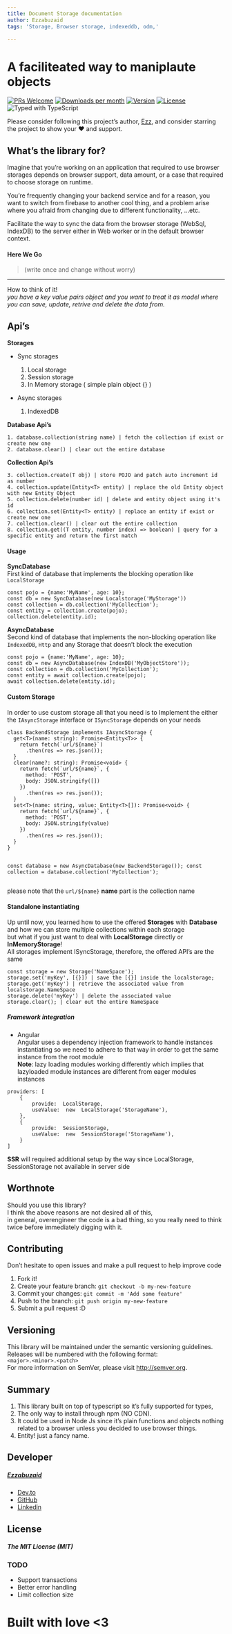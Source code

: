 ```yaml
---
title: Document Storage documentation
author: Ezzabuzaid
tags: 'Storage, Browser storage, indexeddb, odm,'

---
```


<h1 id="a-faciliteated-way-to-maniplaute-objects">A faciliteated way to maniplaute objects</h1>
<p><a href="https://github.com/ezzabuzaid/document-storage/pulls"><img src="https://img.shields.io/badge/PRs-welcome-brightgreen.svg" alt="PRs Welcome"></a> <a href="https://www.npmjs.com/package/@ezzabuzaid/document-storage"><img src="https://flat.badgen.net/npm/dm/@ezzabuzaid/document-storage" alt="Downloads per month"></a> <a href="https://www.npmjs.com/package/@ezzabuzaid/document-storage"><img src="https://flat.badgen.net/npm/v/@ezzabuzaid/document-storage" alt="Version"></a> <a href="https://www.npmjs.com/package/@ezzabuzaid/document-storage"><img src="https://flat.badgen.net/npm/license/@ezzabuzaid/document-storage" alt="License"></a> <img src="https://flat.badgen.net/badge/icon/Typed?icon=typescript&amp;label&amp;labelColor=blue&amp;color=555555" alt="Typed with TypeScript"></p>
<p>Please consider following this project’s author, <a href="https://github.com/ezzabuzaid">Ezz</a>, and consider starring the project to show your ❤️ and support.</p>
<h2 id="whats-the-library-for">What’s the library for?</h2>
<p>Imagine that you’re working on an application that required to use browser storages depends on browser support, data amount, or a case that required to choose storage on runtime.</p>
<p>You’re frequently changing your backend service and for a reason, you want to switch from firebase to another cool thing, and a problem arise where you afraid from changing due to different functionality, …etc.</p>
<p>Facilitate the way to sync the data from the browser storage (WebSql, IndexDB) to the server either in Web worker or in the default browser context.</p>
<h4 id="here-we-go">Here We Go</h4>
<blockquote>
<p>(write once and change without worry)</p>
</blockquote>
<hr>
<p>How to think of it!<br>
<em>you have a key value pairs object and you want to treat it as model where you can save, update, retrive and delete the data from.</em></p>
<h2 id="apis">Api’s</h2>
<p><strong>Storages</strong></p>
<ul>
<li>
<p>Sync storages</p>
<ol>
<li>Local storage</li>
<li>Session storage</li>
<li>In Memory storage ( simple plain object {} )</li>
</ol>
</li>
<li>
<p>Async storages</p>
<ol>
<li>IndexedDB</li>
</ol>
</li>
</ul>
<p><strong>Database Api’s</strong></p>
<pre><code>1. database.collection(string name) | fetch the collection if exist or create new one
2. database.clear() | clear out the entire database
</code></pre>
<p><strong>Collection Api’s</strong></p>
<pre><code>3. collection.create(T obj) | store POJO and patch auto increment id as number
4. collection.update(Entity&lt;T&gt; entity) | replace the old Entity object with new Entity Object
5. collection.delete(number id) | delete and entity object using it's id
6. collection.set(Entity&lt;T&gt; entity) | replace an entity if exist or create new one
7. collection.clear() | clear out the entire collection
8. collection.get((T entity, number index) =&gt; boolean) | query for a specific entity and return the first match
</code></pre>
<h4 id="usage">Usage</h4>
<p><strong>SyncDatabase</strong><br>
First kind of database that implements the blocking operation like <code>LocalStorage</code></p>
<pre><code>const pojo = {name:'MyName', age: 10};
const db = new SyncDatabase(new Localstorage('MyStorage'))
const collection = db.collection('MyCollection');
const entity = collection.create(pojo);
collection.delete(entity.id);
</code></pre>
<p><strong>AsyncDatabase</strong><br>
Second kind of database that implements the non-blocking operation like <code>IndexedDB</code>, <code>Http</code> and any Storage that doesn’t block the execution</p>
<pre><code>const pojo = {name:'MyName', age: 10};
const db = new AsyncDatabase(new IndexDB('MyObjectStore'));
const collection = db.collection('MyCollection');
const entity = await collection.create(pojo);
await collection.delete(entity.id);
</code></pre>
<h4 id="custom-storage">Custom Storage</h4>
<p>In order to use custom storage all that you need is to Implement the either the <code>IAsyncStorage</code> interface or <code>ISyncStorage</code> depends on your needs</p>
<pre><code>class BackendStorage implements IAsyncStorage {
  get&lt;T&gt;(name: string): Promise&lt;Entity&lt;T&gt;&gt; {
    return fetch(`url/${name}`)
      .then(res =&gt; res.json());
  }
  clear(name?: string): Promise&lt;void&gt; {
    return fetch(`url/${name}`, {
      method: 'POST',
      body: JSON.stringify([])
    })
      .then(res =&gt; res.json());
  }
  set&lt;T&gt;(name: string, value: Entity&lt;T&gt;[]): Promise&lt;void&gt; {
    return fetch(`url/${name}`, {
      method: 'POST',
      body: JSON.stringify(value)
    })
      .then(res =&gt; res.json());
  }
}

const database = new AsyncDatabase(new BackendStorage());
const collection = database.collection('MyCollection');
</code></pre>
<p>please note that the <code>url/${name}</code> <strong>name</strong> part is the collection name</p>
<h4 id="standalone-instantiating">Standalone instantiating</h4>
<p>Up until now, you learned how to use the offered <strong>Storages</strong> with <strong>Database</strong> and how we can store multiple collections within each storage<br>
but what if you just want to deal with <strong>LocalStorage</strong> directly or <strong>InMemoryStorage</strong>!<br>
All storages implement ISyncStorage, therefore, the offered API’s are the same</p>
<pre><code>const storage = new Storage('NameSpace');
storage.set('myKey', [{}]) | save the [{}] inside the localstorage;
storage.get('myKey') | retrieve the associated value from localstorage.NameSpace
storage.delete('myKey') | delete the associated value
storage.clear(); | clear out the entire NameSpace
</code></pre>
<h5 id="framework-integration">Framework integration</h5>
<ul>
<li>Angular<br>
Angular uses a dependency injection framework to handle instances instantiating so we need to adhere to that way in order to get the same instance from the root module<br>
<strong>Note</strong>: lazy loading modules working differently which implies that lazyloaded module instances are different from eager modules instances</li>
</ul>
<pre><code>providers: [
	{
		provide:  LocalStorage,
		useValue:  new  LocalStorage('StorageName'),
	},
	{
		provide:  SessionStorage,
		useValue:  new  SessionStorage('StorageName'),
	}
]
</code></pre>
<p><strong>SSR</strong> will required additional setup by the way since LocalStorage, SessionStorage not available in server side</p>
<h2 id="worthnote">Worthnote</h2>
<p>Should you use this library?<br>
I think the above reasons are not desired all of this,<br>
in general, overengineer the code is a bad thing, so you really need to think twice before immediately digging with it.</p>
<h2 id="contributing">Contributing</h2>
<p>Don’t hesitate to open issues and make a pull request to help improve code</p>
<ol>
<li>Fork it!</li>
<li>Create your feature branch: <code>git checkout -b my-new-feature</code></li>
<li>Commit your changes: <code>git commit -m 'Add some feature'</code></li>
<li>Push to the branch: <code>git push origin my-new-feature</code></li>
<li>Submit a pull request :D</li>
</ol>
<h2 id="versioning">Versioning</h2>
<p>This library will be maintained under the semantic versioning guidelines.<br>
Releases will be numbered with the following format:<br>
<code>&lt;major&gt;.&lt;minor&gt;.&lt;patch&gt;</code><br>
For more information on SemVer, please visit <a href="http://semver.org">http://semver.org</a>.</p>
<h2 id="summary">Summary</h2>
<ol>
<li>This library built on top of typescript so it’s fully supported for types,</li>
<li>The only way to install through npm (NO CDN).</li>
<li>It could be used in Node Js since it’s plain functions and objects nothing related to a browser unless you decided to use browser things.</li>
<li>Entity! just a fancy name.</li>
</ol>
<h2 id="developer">Developer</h2>
<h5 id="ezzabuzaid"><a href="mailto:ezzabuzaid@hotmail.com">Ezzabuzaid</a></h5>
<ul>
<li><a href="https://dev.to/ezzabuzaid">Dev.to</a></li>
<li><a href="https://github.com/ezzabuzaid">GitHub</a></li>
<li><a href="https://www.linkedin.com/in/ezzabuzaid">Linkedin</a></li>
</ul>
<h2 id="license">License</h2>
<h5 id="the-mit-license-mit">The MIT License (MIT)</h5>
<h3 id="todo">TODO</h3>
<ul>
<li>Support transactions</li>
<li>Better error handling</li>
<li>Limit collection size</li>
</ul>
<h1 id="built-with-love-3">Built with love &lt;3</h1>


